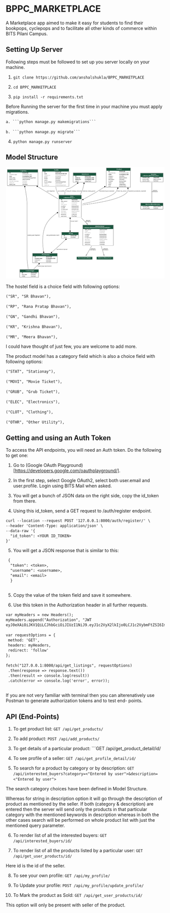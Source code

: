 # BPPC_MARKETPLACE

A Marketplace app aimed to make it easy for students to find their bookpops, cyclepops and to facilitate all other kinds of commerce within BITS Pilani Campus.

## Setting Up Server

Following steps must be followed to set up you server locally on your machine.

1. ```git clone https://github.com/anshalshukla/BPPC_MARKETPLACE```

2. ```cd BPPC_MARKETPLACE```

3. ```pip install -r requirements.txt```

Before Running the server for the first time in your machine you must apply migrations.

    a. ```python manage.py makemigrations```
    
    b. ```python manage.py migrate```

4. ```python manage.py runserver```

## Model Structure

![](model_structure.png)

The hostel field is a choice field with following options:

    ("SR", "SR Bhavan"),
    
    ("RP", "Rana Pratap Bhavan"),
   
    ("GN", "Gandhi Bhavan"),
    
    ("KR", "Krishna Bhavan"),
    
    ("MR", "Meera Bhavan"),

I could have thought of just few, you are welcome to add more.

The product model has a category field which is also a choice field with following options:

    ("STAT", "Stationay"),
    
    ("MOVI", "Movie Ticket"),
    
    ("GRUB", "Grub Ticket"),
    
    ("ELEC", "Electronics"),
    
    ("CLOT", "Clothing"),
    
    ("OTHR", "Other Utility"),

## Getting and using an Auth Token

To access the API endpoints, you will need an Auth token. Do the following to get one:

1. Go to (Google OAuth Playground)[https://developers.google.com/oauthplayground/].

2. In the first step, select Google OAuth2, select both user.email and user.profile. Login using BITS Mail when asked.

3. You will get a bunch of JSON data on the right side, copy the id_token from there.

4. Using this id_token, send a GET request to /auth/register endpoint.

```
curl --location --request POST '127.0.0.1:8000/auth/register/' \
--header 'Content-Type: application/json' \
--data-raw '{
  "id_token": <YOUR ID_TOKEN>
}'
```
5. You will get a JSON response that is similar to this:

```
 {
  "token": <token>,
  "username": <username>,
  "email": <email>
  }
  
```

5. Copy the value of the token field and save it somewhere.

6. Use this token in the Authorization header in all further requests.

```
var myHeaders = new Headers();
myHeaders.append("Authorization", "JWT eyJ0eXAiOiJKV1QiLCJhbGciOiJIUzI1NiJ9.eyJ1c2VyX2lkIjo0LCJ1c2VybmFtZSI6ImYyMDE5MDEyMCIsImV4cCI6MTU4NTI2Mjg4NCwiZW1haWwiOiJmMjAxOTAxMjBAcGlsYW5pLmJpdHMtcGlsYW5pLmFjLmluIn0.7WdcaO6mvlNEoFAz4ds7nvOWXLKJ5crDv3aPoj0F_YQ");

var requestOptions = {
 method: 'GET',
 headers: myHeaders,
 redirect: 'follow'
};

fetch("127.0.0.1:8000/api/get_listings", requestOptions)
 .then(response => response.text())
 .then(result => console.log(result))
 .catch(error => console.log('error', error));
 
 ```
 
 If you are not very familiar with terminal then you can alterenatively use Postman to generate authorization tokens and to test end- points.
 
 ## API (End-Points)
 
 1. To get product list: ```GET /api/get_products/```
 
 2. To add product: ```POST /api/add_products/```
 
 3. To get details of a particular product: ```GET /api/get_product_detail/id/
 
 4. To see profile of a seller: ```GET /api/get_profile_detail/id/```
 
 5. To search for a product by category or by description: ```GET /api/interested_buyers?category=<"Entered by user">&description=<"Entered by user">```
 
 The search category choices have been defined in Model Structure.

Whereas for string in description option it will go through the description of product as mentioned by the seller.
If both (category & description) are entered then the server will send only the products in that particular category with the mentioned keywords in description whereas in both the other cases search will be performed on whole product list with just the mentioned query parameter. 

6. To render list of all the interested buyers: ```GET /api/interested_buyers/id/ ```

7. To render list of all the products listed by a particular user: ```GET /api/get_user_products/id/```

Here id is the id of the seller.

8. To see your own profile: ```GET /api/my_profile/```

9. To Update your profile: ```POST /api/my_profile/update_profile/```

10. To Mark the product as Sold: ```GET /api/get_user_products/id/```

This option will only be present with seller of the product.
